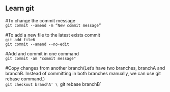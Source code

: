 ## Learn git
#To change the commit message \
`git commit --amend -m “New commit message”`

#To add a new file to the latest exists commit\
`git add file6` \
`git commit --amend --no-edit`

#Add and commit in one command\
`git commit -am "commit message"`

#Copy changes from another branch(Let’s have two branches, branchA and branchB. Instead of committing in both branches manually, we can use git rebase command.) \
`git checkout branchA' \
`git rebase branchB`

